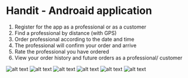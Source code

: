 # Handit - Androaid application

1. Register for the app as a professional or as a customer
2. Find a professional by distance (with GPS)
3. Order professional according to the date and time
4. The professional will confirm your order and arrive
5.  Rate the professional you have ordered
6.  View your order history and future orders as a professional/ customer

![alt text](https://github.com/adimor1/HandIt/blob/master/image4.jpg)
![alt text](https://github.com/adimor1/HandIt/blob/master/image3.jpg)
![alt text](https://github.com/adimor1/HandIt/blob/master/image2.jpg)
![alt text](https://github.com/adimor1/HandIt/blob/master/image6.jpg)
![alt text](https://github.com/adimor1/HandIt/blob/master/image5.jpg)
![alt text](https://github.com/adimor1/HandIt/blob/master/imag1.jpg)

